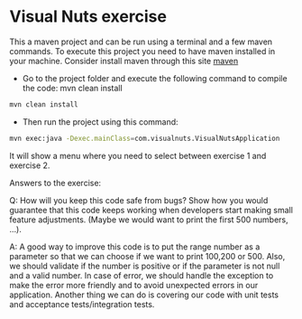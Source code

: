 # Visual Nuts exercise

This a maven project and can be run using a terminal and a few maven commands. 
To execute this project you need to have maven installed in your machine.
Consider install maven through this site [maven](https://maven.apache.org/install.html) 

- Go to the project folder and execute the following command to compile the code: mvn clean install
```sh
mvn clean install
```
- Then run the project using this command: 
```sh
mvn exec:java -Dexec.mainClass=com.visualnuts.VisualNutsApplication
```

It will show a menu where you need to select between exercise 1 and exercise 2.

Answers to the exercise:

Q: How will you keep this code safe from bugs? Show how you would guarantee that this code
keeps working when developers start making small feature adjustments. (Maybe we would
want to print the first 500 numbers, ...).

A: A good way to improve this code is to put the range number as a parameter so that we can choose if we want to print 100,200 or 500.
Also, we should validate if the number is positive or if the parameter is not null and a valid number.
In case of error, we should handle the exception to make the error more friendly and to avoid unexpected errors in our application.
Another thing we can do is covering our code with unit tests and acceptance tests/integration tests.